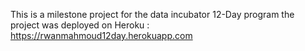 This is a milestone project for the data incubator 12-Day program
the project was deployed on Heroku : https://rwanmahmoud12day.herokuapp.com
